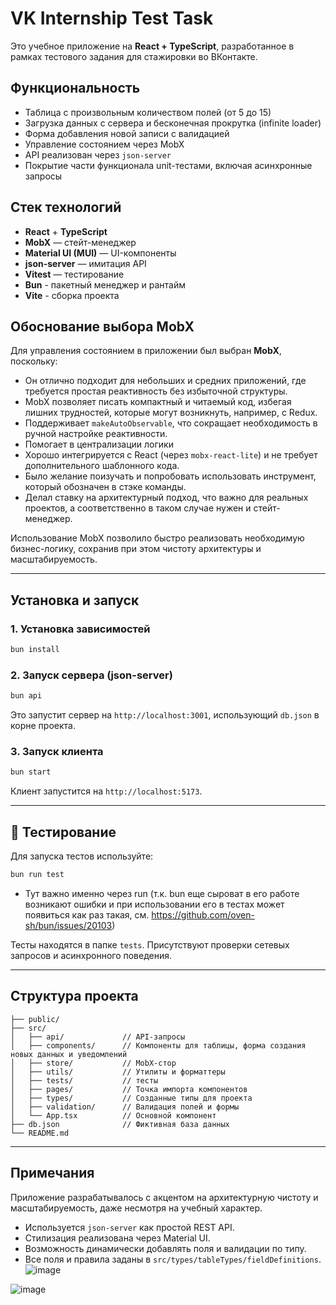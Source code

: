 # VK Internship Test Task

Это учебное приложение на **React + TypeScript**, разработанное в рамках тестового задания для стажировки во ВКонтакте.

## Функциональность

- Таблица с произвольным количеством полей (от 5 до 15)
- Загрузка данных с сервера и бесконечная прокрутка (infinite loader)
- Форма добавления новой записи с валидацией
- Управление состоянием через MobX
- API реализован через `json-server`
- Покрытие части функционала unit-тестами, включая асинхронные запросы

## Стек технологий

- **React** + **TypeScript**
- **MobX** — стейт-менеджер
- **Material UI (MUI)** — UI-компоненты
- **json-server** — имитация API
- **Vitest** — тестирование
- **Bun** - пакетный менеджер и рантайм
- **Vite** - сборка проекта

## Обоснование выбора MobX

Для управления состоянием в приложении был выбран **MobX**, поскольку:

- Он отлично подходит для небольших и средних приложений, где требуется простая реактивность без избыточной структуры.
- MobX позволяет писать компактный и читаемый код, избегая лишних трудностей, которые могут возникнуть, например, с Redux.
- Поддерживает `makeAutoObservable`, что сокращает необходимость в ручной настройке реактивности.
- Помогает в централизации логики
- Хорошо интегрируется с React (через `mobx-react-lite`) и не требует дополнительного шаблонного кода.
- Было желание поизучать и попробовать использовать инструмент, который обозначен в стэке команды.
- Делал ставку на архитектурный подход, что важно для реальных проектов, а соответственно в таком случае нужен и стейт-менеджер.

Использование MobX позволило быстро реализовать необходимую бизнес-логику, сохранив при этом чистоту архитектуры и масштабируемость.

---

## Установка и запуск

### 1. Установка зависимостей

```bash
bun install
```

### 2. Запуск сервера (json-server)

```bash
bun api
```

Это запустит сервер на `http://localhost:3001`, использующий `db.json` в корне проекта.

### 3. Запуск клиента

```bash
bun start
```

Клиент запустится на `http://localhost:5173`.

---

## 🧪 Тестирование

Для запуска тестов используйте:

```bash
bun run test
```

- Тут важно именно через run (т.к. bun еще сыроват в его работе возникают ошибки и при использовании его в тестах может появиться как раз такая, см. https://github.com/oven-sh/bun/issues/20103)

Тесты находятся в папке `tests`. Присутствуют проверки сетевых запросов и асинхронного поведения.

---

## Структура проекта

```
├── public/
├── src/
│   ├── api/             // API-запросы
│   ├── components/      // Компоненты для таблицы, форма создания новых данных и уведомлений
│   ├── store/           // MobX-стор
│   ├── utils/           // Утилиты и форматтеры
│   ├── tests/           // тесты
│   ├── pages/           // Точка импорта компонентов
│   ├── types/           // Созданные типы для проекта
│   ├── validation/      // Валидация полей и формы
│   └── App.tsx          // Основной компонент
├── db.json              // Фиктивная база данных
└── README.md
```

---

## Примечания

Приложение разрабатывалось с акцентом на архитектурную чистоту и масштабируемость, даже несмотря на учебный характер.

- Используется `json-server` как простой REST API.
- Стилизация реализована через Material UI.
- Возможность динамически добавлять поля и валидации по типу.
- Все поля и правила заданы в `src/types/tableTypes/fieldDefinitions`.
![image](https://github.com/user-attachments/assets/d803213d-c354-4808-b36f-687aa3ebfd9c)

![image](https://github.com/user-attachments/assets/b469c5f0-8e1d-4da0-9762-3b8bbc7c27c0)

